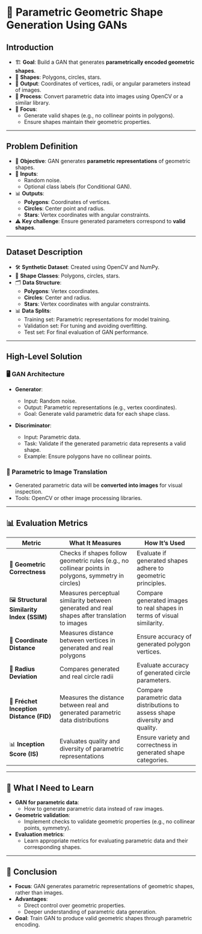 # 🎨 Parametric Geometric Shape Generation Using GANs

## Introduction

- 🏗️ **Goal**: Build a GAN that generates **parametrically encoded geometric shapes**.
- 🔺 **Shapes**: Polygons, circles, stars.
- 📝 **Output**: Coordinates of vertices, radii, or angular parameters instead of images.
- 🔄 **Process**: Convert parametric data into images using OpenCV or a similar library.
- 🌟 **Focus**: 
  - Generate valid shapes (e.g., no collinear points in polygons).
  - Ensure shapes maintain their geometric properties.

---

## Problem Definition

- 🎯 **Objective**: GAN generates **parametric representations** of geometric shapes.
- 🔢 **Inputs**:
  - Random noise.
  - Optional class labels (for Conditional GAN).
- 📊 **Outputs**:
  - **Polygons**: Coordinates of vertices.
  - **Circles**: Center point and radius.
  - **Stars**: Vertex coordinates with angular constraints.
- ⚠️ **Key challenge**: Ensure generated parameters correspond to **valid shapes**.

---

## Dataset Description

- 🛠️ **Synthetic Dataset**: Created using OpenCV and NumPy.
- 📐 **Shape Classes**: Polygons, circles, stars.
- 🗂️ **Data Structure**:
  - **Polygons**: Vertex coordinates.
  - **Circles**: Center and radius.
  - **Stars**: Vertex coordinates with angular constraints.
- 📊 **Data Splits**:
  - Training set: Parametric representations for model training.
  - Validation set: For tuning and avoiding overfitting.
  - Test set: For final evaluation of GAN performance.

---

## High-Level Solution

### 🖥️ GAN Architecture

- **Generator**:
  - Input: Random noise.
  - Output: Parametric representations (e.g., vertex coordinates).
  - Goal: Generate valid parametric data for each shape class.
  
- **Discriminator**:
  - Input: Parametric data.
  - Task: Validate if the generated parametric data represents a valid shape.
  - Example: Ensure polygons have no collinear points.

### 🎨 Parametric to Image Translation

- Generated parametric data will be **converted into images** for visual inspection.
- Tools: OpenCV or other image processing libraries.

---

## 📊 Evaluation Metrics

| **Metric**                | **What It Measures**                                                                                 | **How It’s Used**                                                                                         |
|---------------------------|------------------------------------------------------------------------------------------------------|------------------------------------------------------------------------------------------------------------|
| 🧮 **Geometric Correctness**      | Checks if shapes follow geometric rules (e.g., no collinear points in polygons, symmetry in circles)  | Evaluate if generated shapes adhere to geometric principles.                                                |
| 🖼️ **Structural Similarity Index (SSIM)** | Measures perceptual similarity between generated and real shapes after translation to images    | Compare generated images to real shapes in terms of visual similarity.                                      |
| 📍 **Coordinate Distance**        | Measures distance between vertices in generated and real polygons                                    | Ensure accuracy of generated polygon vertices.                                                              |
| 🔵 **Radius Deviation**           | Compares generated and real circle radii                                                             | Evaluate accuracy of generated circle parameters.                                                           |
| 📏 **Fréchet Inception Distance (FID)** | Measures the distance between real and generated parametric data distributions                    | Compare parametric data distributions to assess shape diversity and quality.                                |
| 📊 **Inception Score (IS)**       | Evaluates quality and diversity of parametric representations                                        | Ensure variety and correctness in generated shape categories.                                               |

---

## 🧠 What I Need to Learn

- **GAN for parametric data**:
  - How to generate parametric data instead of raw images.
- **Geometric validation**:
  - Implement checks to validate geometric properties (e.g., no collinear points, symmetry).
- **Evaluation metrics**:
  - Learn appropriate metrics for evaluating parametric data and their corresponding shapes.

---

## 🌟 Conclusion

- **Focus**: GAN generates parametric representations of geometric shapes, rather than images.
- **Advantages**:
  - Direct control over geometric properties.
  - Deeper understanding of parametric data generation.
- **Goal**: Train GAN to produce valid geometric shapes through parametric encoding.
